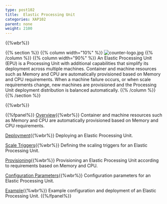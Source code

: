 ```yaml
---
type: post102
title:  Elastic Processing Unit
categories: XAP102
parent: none
weight: 2100
---
```


{{%wbr%}}

{{% section %}}
{{% column width="10%" %}}
![counter-logo.jpg](/attachment_files/subject/elastic.png)
{{% /column %}}
{{% column width="90%" %}}
An Elastic Processing Unit (EPU) is a Processing Unit with additional capabilities that simplify its deployment across multiple machines. Container and machine resources such as Memory and CPU are automatically provisioned based on Memory and CPU requirements.
When a machine failure occurs, or when scale requirements change, new machines are provisioned and the Processing Unit deployment distribution is balanced automatically.
{{% /column %}}
{{% /section %}}


{{%wbr%}}


{{%fpanel%}}
[Overview](./elastic-processing-unit.html){{%wbr%}}
Container and machine resources such as Memory and CPU are automatically provisioned based on Memory and CPU requirements.

[Deployment](./elastic-processing-unit-deploy.html){{%wbr%}}
Deploying an Elastic Processing Unit.

[Scale Triggers](./elastic-processing-unit-trigger.html){{%wbr%}}
Defining the scaling triggers for an Elastic Processing Unit.

[Provisioning](./elastic-processing-unit-provisioning.html){{%wbr%}}
Provisioning an Elastic Processing Unit according to requirements based on Memory and CPU.

[Configuration Parameters](./elastic-processing-unit-properties.html){{%wbr%}}
Configuration parameters for an Elastic Processing Unit.

[Example](./elastic-processing-unit-example.html){{%wbr%}}
Example configuration and deployment of an Elastic Processing Unit.
{{%/fpanel%}}

<br>


